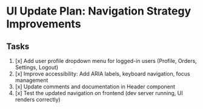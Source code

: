 # UI Update Plan: Navigation Strategy Improvements

## Tasks
1. [x] Add user profile dropdown menu for logged-in users (Profile, Orders, Settings, Logout)
2. [x] Improve accessibility: Add ARIA labels, keyboard navigation, focus management
3. [x] Update comments and documentation in Header component
4. [x] Test the updated navigation on frontend (dev server running, UI renders correctly)
